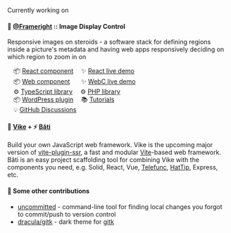 Currently working on

#### 🚀 [@Frameright](https://github.com/Frameright) :: Image Display Control

Responsive images on steroids - a software stack for defining regions inside a
picture's metadata and having web apps responsively deciding on which region to
zoom in on

&emsp;📦 [React component](https://github.com/Frameright/react-image-display-control/)
&emsp;✨ [React live demo](https://react.frameright.io)<br />
&emsp;📦 [Web component](https://github.com/Frameright/image-display-control-web-component)
&emsp;&nbsp;&nbsp;✨ [WebC live demo](https://webc.frameright.io)<br />
&emsp;⚙️ [TypeScript library](https://github.com/Frameright/image-display-control-metadata-parser)
&emsp;⚙️ [PHP library](https://github.com/Frameright/php-image-metadata-parser)<br />
&emsp;📦 [WordPress plugin](https://github.com/frameright/image-display-control-wordpress/)
&emsp;📚 [Tutorials](https://www.frameright.io/blog)<br />
&emsp;💡 [GitHub Discussions](https://github.com/Frameright/react-image-display-control/discussions)

#### 🔨 [Vike](https://github.com/brillout/vike) + ⚡ [Bâti](https://github.com/batijs/bati)

Build your own JavaScript web framework. Vike is the upcoming major version of
[vite-plugin-ssr](https://vite-plugin-ssr.com/), a fast and modular
[Vite](https://vitejs.dev/)-based web framework. Bâti is an easy project
scaffolding tool for combining Vike with the components you need, e.g. Solid,
React, Vue, [Telefunc](https://telefunc.com/),
[HatTip](https://github.com/hattipjs/hattip), Express, etc.

#### 🎁 Some other contributions

* [uncommitted](https://github.com/brandon-rhodes/uncommitted/) - command-line
  tool for finding local changes you forgot to commit/push to version control
* [dracula/gitk](https://draculatheme.com/gitk) - dark theme for
  [gitk](https://git-scm.com/docs/gitk)
